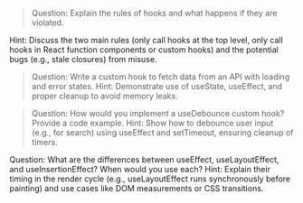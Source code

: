> Question: Explain the rules of hooks and what happens if they are violated.

Hint: Discuss the two main rules (only call hooks at the top level, only call hooks in React function components or custom hooks) and the potential bugs (e.g., stale closures) from misuse.

> Question: Write a custom hook to fetch data from an API with loading and error states.
Hint: Demonstrate use of useState, useEffect, and proper cleanup to avoid memory leaks.

> Question: How would you implement a useDebounce custom hook? Provide a code example.
Hint: Show how to debounce user input (e.g., for search) using useEffect and setTimeout, ensuring cleanup of timers.

Question: What are the differences between useEffect, useLayoutEffect, and useInsertionEffect? When would you use each?
Hint: Explain their timing in the render cycle (e.g., useLayoutEffect runs synchronously before painting) and use cases like DOM measurements or CSS transitions.